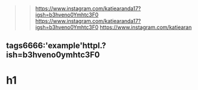 > > https://www.instagram.com/katiearanda17?igsh=b3hveno0Ymhtc3F0 https://www.instagram.com/katiearanda17?igsh=b3hveno0Ymhtc3F0 https://www.instagram.com/katiearan


## tags6666:'example'httpl.?ish=b3hveno0ymhtc3F0
# h1
